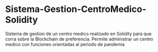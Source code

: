 # Sistema-Gestion-CentroMedico-Solidity
 Sistema de gestion de un centro medico realizado en Solidity para que corra sobre la Blockchain de preferencia. Permite administrar un centro medico con funciones orientadas al periodo de pandemia
